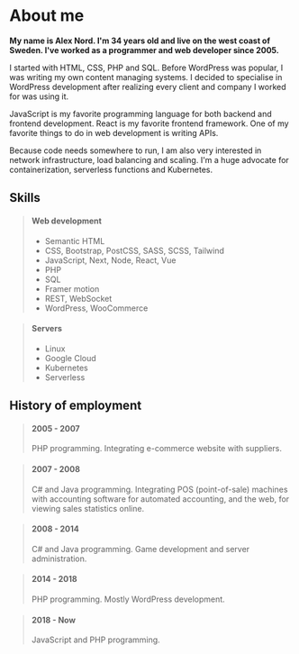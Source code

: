 # About me

**My name is Alex Nord. I'm 34 years old and live on the west coast of Sweden. I've worked as a programmer and web developer since 2005.**

I started with HTML, CSS, PHP and SQL. Before WordPress was popular, I was writing my own content managing systems. I decided to specialise in WordPress development after realizing every client and company I worked for was using it.

JavaScript is my favorite programming language for both backend and frontend development. React is my favorite frontend framework. One of my favorite things to do in web development is writing APIs.

Because code needs somewhere to run, I am also very interested in network infrastructure, load balancing and scaling. I'm a huge advocate for containerization, serverless functions and Kubernetes.

## Skills

> #### Web development
> * Semantic HTML
> * CSS, Bootstrap, PostCSS, SASS, SCSS, Tailwind
> * JavaScript, Next, Node, React, Vue
> * PHP
> * SQL
> * Framer motion
> * REST, WebSocket
> * WordPress, WooCommerce

> #### Servers
> * Linux
> * Google Cloud
> * Kubernetes
> * Serverless

## History of employment

> #### 2005 - 2007
> PHP programming. Integrating e-commerce website with suppliers.

> #### 2007 - 2008
> C# and Java programming. Integrating POS (point-of-sale) machines with accounting software for automated accounting, and the web, for viewing sales statistics online.

> #### 2008 - 2014
> C# and Java programming. Game development and server administration.

> #### 2014 - 2018
> PHP programming. Mostly WordPress development.

> #### 2018 - Now
> JavaScript and PHP programming.
